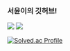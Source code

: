 ### 서윤이의 깃허브!

<img src="https://img.shields.io/badge/@seo__yoom-E4405F?style=flat-square&logo=instagram&logoColor=white" href="https://instagram.com/seo__yoom?igshid=MmIzYWVlNDQ5Yg==" />
<img src="https://img.shields.io/badge/@heedongssfit-E4405F?style=flat-square&logo=instagram&logoColor=white" href="https://instagram.com/heedongssfit?igshid=MmIzYWVlNDQ5Yg==" />



[![Solved.ac Profile](http://mazassumnida.wtf/api/generate_badge?boj=kimseouni)](https://solved.ac/kimseouni)

